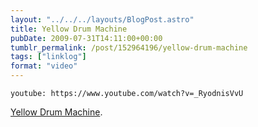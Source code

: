 ```yaml
---
layout: "../../../layouts/BlogPost.astro"
title: Yellow Drum Machine
pubDate: 2009-07-31T14:11:00+00:00
tumblr_permalink: /post/152964196/yellow-drum-machine
tags: ["linklog"]
format: "video"
---
```


`youtube: https://www.youtube.com/watch?v=_RyodnisVvU`

[Yellow Drum Machine][1].

[1]: https://www.youtube.com/watch?v=_RyodnisVvU
